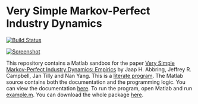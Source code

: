 # Very Simple Markov-Perfect Industry Dynamics
[![Build Status](https://travis-ci.org/jtilly/very-simple-markov-perfect.svg?branch=master)](https://travis-ci.org/jtilly/very-simple-markov-perfect)

[![Screenshot](https://raw.github.com/jtilly/very-simple-markov-perfect/master/screenshot.png)](http://jtilly.io/acty)

This repository contains a Matlab sandbox for the paper [Very Simple Markov-Perfect Industry Dynamics: Empirics](http://jtilly.io/very-simple-empirics.pdf) by Jaap H. Abbring, Jeffrey R. Campbell, Jan Tilly and Nan Yang. This is a [literate program](http://en.wikipedia.org/wiki/Literate_programming). The Matlab source contains both the documentation and the programming logic. You can view the documentation [here](http://jtilly.io/very-simple-markov-perfect/documentation.m.html). To run the program, open Matlab and run [example.m](https://github.com/jtilly/very-simple-markov-perfect/blob/master/example.m). You can download the whole package [here](http://jtilly.io/very-simple-markov-perfect/very-simple.zip).
